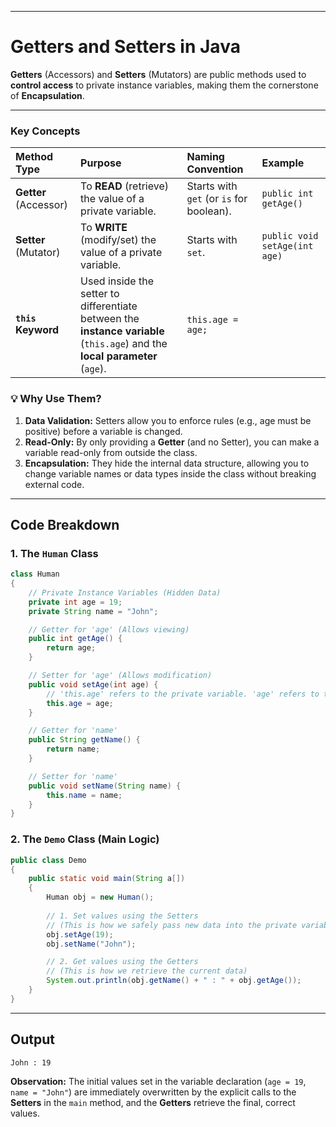 
---

# Getters and Setters in Java

**Getters** (Accessors) and **Setters** (Mutators) are public methods used to **control access** to private instance variables, making them the cornerstone of **Encapsulation**.

-----

### Key Concepts

| Method Type | Purpose | Naming Convention | Example |
| :--- | :--- | :--- | :--- |
| **Getter** (Accessor) | To **READ** (retrieve) the value of a private variable. | Starts with `get` (or `is` for boolean). | `public int getAge()` |
| **Setter** (Mutator) | To **WRITE** (modify/set) the value of a private variable. | Starts with `set`. | `public void setAge(int age)` |
| **`this` Keyword** | Used inside the setter to differentiate between the **instance variable** (`this.age`) and the **local parameter** (`age`). | `this.age = age;` |

### 💡 Why Use Them?

1.  **Data Validation:** Setters allow you to enforce rules (e.g., age must be positive) before a variable is changed.
2.  **Read-Only:** By only providing a **Getter** (and no Setter), you can make a variable read-only from outside the class.
3.  **Encapsulation:** They hide the internal data structure, allowing you to change variable names or data types inside the class without breaking external code.

-----

## Code Breakdown

### 1\. The `Human` Class

```java
class Human
{
    // Private Instance Variables (Hidden Data)
    private int age = 19;
    private String name = "John";

    // Getter for 'age' (Allows viewing)
    public int getAge() {
        return age;
    }

    // Setter for 'age' (Allows modification)
    public void setAge(int age) {
        // 'this.age' refers to the private variable. 'age' refers to the parameter.
        this.age = age; 
    }

    // Getter for 'name'
    public String getName() {
        return name;
    }

    // Setter for 'name'
    public void setName(String name) {
        this.name = name;
    }
}
```

### 2\. The `Demo` Class (Main Logic)

```java
public class Demo
{
    public static void main(String a[])
    {
        Human obj = new Human();
        
        // 1. Set values using the Setters
        // (This is how we safely pass new data into the private variables)
        obj.setAge(19);
        obj.setName("John");

        // 2. Get values using the Getters
        // (This is how we retrieve the current data)
        System.out.println(obj.getName() + " : " + obj.getAge());
    }
}
```

-----

## Output

```
John : 19
```

**Observation:** The initial values set in the variable declaration (`age = 19`, `name = "John"`) are immediately overwritten by the explicit calls to the **Setters** in the `main` method, and the **Getters** retrieve the final, correct values.